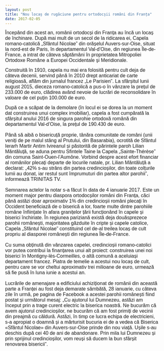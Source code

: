 ```yaml
---
layout: post
title: "Nou locaș de rugăciune pentru ortodocșii români din Franța"
date: 2017-02-05
---
```


<p><span style="font-size: 12pt; font-family: arial, helvetica, sans-serif;">Începând din acest an, românii ortodocși din Franța au încă un locaș de închinare. După mai mult de un secol de la ridicarea ei, Capela romano-catolică „Sfântul Nicolae” din orășelul Auvers-sur-Oise, situat la nord-est de Paris, în departamentul Val-d’Oise, din regiunea Île-de-France, a intrat de câteva săptămâni în proprietatea Mitropoliei Ortodoxe Române a Europei Occidentale şi Meridionale.</span></p>
<p><span style="font-family: arial, helvetica, sans-serif; font-size: 12pt;">Construită în 1910, capela nu mai era folosită pentru cult deja de câteva decenii, servind până în 2010 drept anticariat de carte religioasă, aflăm din jurnalul francez „Le Parisien”. La sfârșitul lunii august 2015, dieceza romano-catolică a pus-o în vânzare la prețul de 233.000 de euro, clădirea având nevoie de lucrări de reconsolidare în valoare de cel puțin 100.000 de euro.&nbsp;</span></p>
<p><span style="font-size: 12pt; font-family: arial, helvetica, sans-serif;">După ce a scăpat de la demolare (în locul ei se dorea la un moment dat construirea unui complex imobiliar), capela a fost cumpărată la sfârșitul anului 2016 de singura parohie ortodoxă română din departamentul Val-d’Oise, la prețul de 190.430 de euro. <br></span><br><span style="font-size: 12pt; font-family: arial, helvetica, sans-serif;">Până să aibă o bisericuță proprie, tânăra comunitate de români (unii veniți de pe malul stâng al Prutului, din Basarabia), ocrotită de Sfântul Ierarh Martir Antim Ivireanul și păstorită de părintele paroh Lilian Măntăluță, se aduna pentru Sfintele Taine la Capela „Sainte-Thérèse” din comuna Saint-Ouen-l’Aumône. Vorbind despre acest efort financiar al românilor plecați departe de locurile natale, pr. Lilian Măntăluță a declarat: „42% s-au strâns din partea credincioșilor, din toate colțurile lumii au donat, iar restul sunt împrumuturi din partea altor parohii”, informează TRINITAS TV. <br></span><br><span style="font-size: 12pt; font-family: arial, helvetica, sans-serif;">Semnarea actelor la notar s-a făcut în data de 4 ianuarie 2017. Este un moment major pentru diaspora ortodocșilor români din Franța, căci până astăzi doar aproximativ 1% din cre­dincioșii români plecați în Occident beneficiază de o biserică a lor, foarte multe dintre parohiile române înființate în afara granițelor țării funcționând în capele și biserici închiriate. În regiunea pariziană există deja douăsprezece parohii românești, majoritatea găzduite în cripte și capele catolice, Capela „Sfântul Nicolae” constituind cel de-al treilea locaș de cult propriu al diasporei românești din regiunea Île-de-France. <br></span><br><span style="font-size: 12pt; font-family: arial, helvetica, sans-serif;">Cu suma obținută din vânzarea capelei, credincioșii roma­no-ca­tolici vor putea contribui la finanțarea unui alt proiect: construirea unei noi biserici în Montigny-lès-Cormeilles, o altă comună a aceluiași departament francez. Piatra de temelie a acestui nou locaș de cult, pentru care se vor cheltui aproximativ trei milioane de euro, urmează să fie pusă în luna iunie a acestui an. <br></span><br><span style="font-size: 12pt; font-family: arial, helvetica, sans-serif;">Lucrările de amenajare a edificiului achiziționat de românii din această parte a Franței au fost deja demarate sâmbătă, 28 ianuarie, cu câteva zile în urmă, pe pagina de Facebook a acestei parohii românești fiind postat și următorul mesaj: „Cu ajutorul lui Dumnezeu, astăzi am început prin a trage curent electric la biserica noastră. Ne bucurăm că avem ajutorul credincioșilor, ne bucurăm că am fost primiți de vecinii din preajmă cu căldură. Astăzi, în timp ce lucra echipa de electricieni, s-a apropiat o doamnă și a mărturisit bucuria ei de a vedea că Biserica «Sfântul Nicolae» din Auvers-sur-Oise prinde din nou viață. Ușile s-au deschis după cei 40 de ani de abandonare. Prin mila lui Dumnezeu și prin sprijinul credincioșilor, vom reuși să ducem la bun sfârșit renovarea bisericii”.</span></p>
<br>
